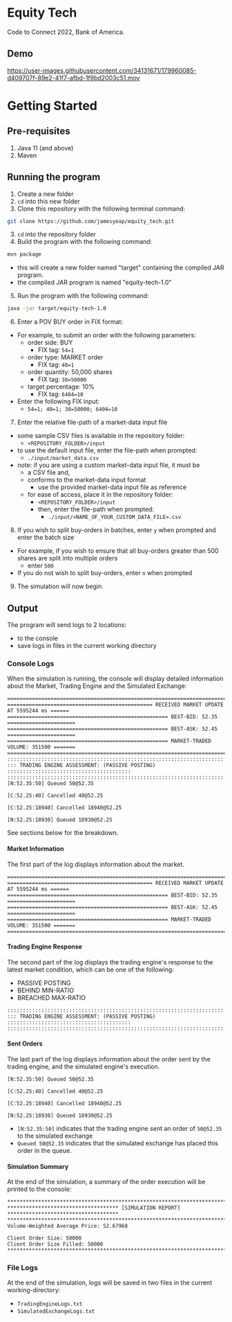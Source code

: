 # Equity Tech
Code to Connect 2022, Bank of America.

## Demo
https://user-images.githubusercontent.com/34131671/179960085-d409707f-89e2-41f7-afbd-1f9bd2003c51.mov

# Getting Started
## Pre-requisites
1. Java 11 (and above)
2. Maven

## Running the program 
1. Create a new folder
2. `cd` into this new folder
3. Clone this repository with the following terminal command:
```bash
git clone https://github.com/jamesyeap/equity_tech.git
```
3. `cd` into the repository folder
4. Build the program with the following command:
```bash
mvn package
```
   - this will create a new folder named "target" containing the compiled JAR program.
   - the compiled JAR program is named "equity-tech-1.0"
5. Run the program with the following command:
```bash
java -jar target/equity-tech-1.0
```
6. Enter a POV BUY order in FIX format:
- For example, to submit an order with the following parameters:
  - order side: BUY
    - FIX tag: `54=1`
  - order type: MARKET order
    - FIX tag: `40=1`
  - order quantity: 50,000 shares
    - FIX tag: `38=50000`
  - target percentage: 10%
    - FIX tag: `6404=10`
- Enter the following FIX input:
  - `54=1; 40=1; 38=50000; 6404=10`
7. Enter the relative file-path of a market-data input file
  - some sample CSV files is available in the repository folder:
    - `<REPOSITORY_FOLDER>/input`
  - to use the default input file, enter the file-path when prompted:
      - `./input/market_data.csv`
  - note: if you are using a custom market-data input file, it must be
    - a CSV file and,
    - conforms to the market-data input format
      - use the provided market-data input file as reference
    - for ease of access, place it in the repository folder:
      - `<REPOSITORY_FOLDER>/input`
      - then, enter the file-path when prompted:
        - `./input/<NAME_OF_YOUR_CUSTOM_DATA_FILE>.csv`
8. If you wish to split buy-orders in batches, enter `y` when prompted and enter the batch size
  - For example, if you wish to ensure that all buy-orders greater than 500 shares are split into multiple orders
    - enter `500`
  - If you do not wish to split buy-orders, enter `n` when prompted
9. The simulation will now begin.

## Output
The program will send logs to 2 locations:
- to the console
- save logs in files in the current working directory

### Console Logs
When the simulation is running, the console will display detailed information about the Market, Trading Engine and the Simulated Exchange:
```
===========================================================================================
=============================================== RECEIVED MARKET UPDATE AT 5595244 ms ======
==================================================== BEST-BID: 52.35 ======================
==================================================== BEST-ASK: 52.45 ======================
==================================================== MARKET-TRADED VOLUME: 351500 =======
===========================================================================================
:::::::::::::::::::::::::::::::::::::::::::::::::::::::::::::::::::::::::::::::::::::::::::
::: TRADING ENGINE ASSESSMENT: (PASSIVE POSTING) ::::::::::::::::::::::::::::::::::::::::
:::::::::::::::::::::::::::::::::::::::::::::::::::::::::::::::::::::::::::::::::::::::::::
[N:52.35:50] Queued 50@52.35

[C:52.25:40] Cancelled 40@52.25

[C:52.25:18940] Cancelled 18940@52.25

[N:52.25:18930] Queued 18930@52.25
```
See sections below for the breakdown.

#### Market Information
The first part of the log displays information about the market.
```
===========================================================================================
=============================================== RECEIVED MARKET UPDATE AT 5595244 ms ======
==================================================== BEST-BID: 52.35 ======================
==================================================== BEST-ASK: 52.45 ======================
==================================================== MARKET-TRADED VOLUME: 351500 =======
===========================================================================================
```

#### Trading Engine Response
The second part of the log displays the trading engine's response to the latest market condition, which can be one of the following:
- PASSIVE POSTING
- BEHIND MIN-RATIO
- BREACHED MAX-RATIO
```
:::::::::::::::::::::::::::::::::::::::::::::::::::::::::::::::::::::::::::::::::::::::::::
::: TRADING ENGINE ASSESSMENT: (PASSIVE POSTING) ::::::::::::::::::::::::::::::::::::::::
:::::::::::::::::::::::::::::::::::::::::::::::::::::::::::::::::::::::::::::::::::::::::::
```

#### Sent Orders
The last part of the log displays information about the order sent by the trading engine, and the simulated engine's execution.
```
[N:52.35:50] Queued 50@52.35

[C:52.25:40] Cancelled 40@52.25

[C:52.25:18940] Cancelled 18940@52.25

[N:52.25:18930] Queued 18930@52.25
```
- `[N:52.35:50]` indicates that the trading engine sent an order of `50@52.35` to the simulated exchange
- `Queued 50@52.35` indicates that the simulated exchange has placed this order in the queue.

#### Simulation Summary
At the end of the simulation, a summary of the order execution will be printed to the console:
```
*********************************************************************************************
************************************ [SIMULATION REPORT] ************************************
*********************************************************************************************
Volume-Weighted Average Price: 52.67968

Client Order Size: 50000
Client Order Size Filled: 50000
********************************************************************************************
```

### File Logs
At the end of the simulation, logs will be saved in two files in the current working-directory:
- `TradingEngineLogs.txt`
- `SimulatedExchangeLogs.txt`
